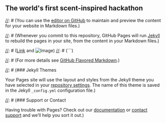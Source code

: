 ## The world's first scent-inspired hackathon

[//]: # (You can use the [editor on GitHub](https://github.com/aromajoin/hackaroma/edit/master/README.md) to maintain and preview the content for your website in Markdown files.)

[//]: # (Whenever you commit to this repository, GitHub Pages will run [Jekyll](https://jekyllrb.com/) to rebuild the pages in your site, from the content in your Markdown files.)

[//]: # (### Markdown)

[//]: # (Markdown is a lightweight and easy-to-use syntax for styling your writing. It includes conventions for)

[//]: # (```markdown)
[//]: # (Syntax highlighted code block)

[//]: # (# Header 1)
[//]: # (## Header 2)
[//]: # (### Header 3)

[//]: # (- Bulleted)
[//]: # (- List)

[//]: # (1. Numbered)
[//]: # (2. List)

[//]: # (**Bold** and _Italic_ and `Code` text)

[//]: # ([Link](url) and ![Image](src))
[//]: # (```)

[//]: # (For more details see [GitHub Flavored Markdown](https://guides.github.com/features/mastering-markdown/).)

[//]: # (### Jekyll Themes

Your Pages site will use the layout and styles from the Jekyll theme you have selected in your [repository settings](https://github.com/aromajoin/hackaroma/settings). The name of this theme is saved in the Jekyll `_config.yml` configuration file.)

[//]: # (### Support or Contact

Having trouble with Pages? Check out our [documentation](https://help.github.com/categories/github-pages-basics/) or [contact support](https://github.com/contact) and we’ll help you sort it out.)
